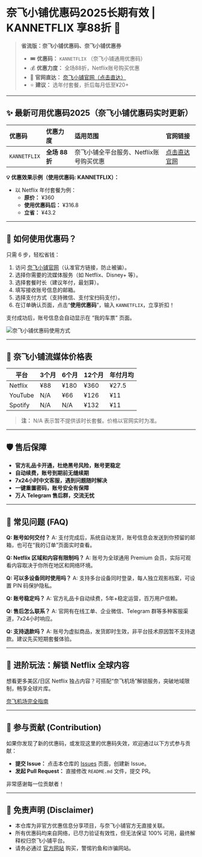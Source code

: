 # 奈飞小铺优惠码2025长期有效 | KANNETFLIX 享88折 🚀

> **省流版：奈飞小铺优惠码、奈飞小铺优惠券**
>
> - 🎟️ **优惠码：** `KANNETFLIX` （奈飞小铺通用优惠码）
> - 💰 **优惠力度：** 全场88折，Netflix账号购买优惠
> - 🔗 **官网直达：** [奈飞小铺官网（点击直达）](https://kannetflix.com/go_ihezu)
> - ⭐ **建议：** 选年付套餐，折后每月低至¥20+

---

## ✨ 最新可用优惠码2025（奈飞小铺优惠码实时更新）

| 优惠码 | 优惠力度 | 适用范围 | 官网链接 |
| :--- | :--- | :--- | :--- |
| `KANNETFLIX` | **全场 88 折** | 奈飞小铺全平台服务、Netflix账号购买优惠 | [点击直达官网](https://kannetflix.com/go_ihezu) |

**💡 优惠效果示例（使用优惠码: KANNETFLIX）：**

- 以 Netflix 年付套餐为例：
  - **原价：** ¥360
  - **使用优惠码后：** ¥316.8
  - **立省：** ¥43.2

---

## 🤔 如何使用优惠码？

只需 6 步，轻松省钱：

1. 访问 [奈飞小铺官网](https://kannetflix.com/go_ihezu)（认准官方链接，防止被骗）。
2. 选择你需要的流媒体服务（如 Netflix、Disney+ 等）。
3. 选择套餐时长（建议年付，最划算）。
4. 填写接收账号信息的邮箱。
5. 选择支付方式（支持微信、支付宝扫码支付）。
6. 在订单确认页面，点击“**使用优惠码**”，输入 `KANNETFLIX`，立享折扣！

支付成功后，账号信息会自动显示在 “我的车票” 页面。

![奈飞小铺优惠码使用方式](/code.avif)

---

## 💸 奈飞小铺流媒体价格表

| 平台      | 3个月   | 6个月   | 12个月  | 年付月均 |
| --------- | ------- | ------- | ------- | -------- |
| Netflix   | ¥88     | ¥180    | ¥360    | ¥27.5    |
| YouTube   | N/A     | ¥66     | ¥126    | ¥11      |
| Spotify   | N/A     | N/A     | ¥132    | ¥11      |

> **注：** N/A 表示暂不提供该时长套餐。价格以官网实时为准。

---

## 🛡️ 售后保障

- **官方礼品卡开通，杜绝黑号风险，账号更稳定**
- **自动续费，账号到期前无缝续期**
- **7x24小时中文客服，遇到问题随时解决**
- **一键重置密码，账号安全有保障**
- **万人 Telegram 售后群，交流无忧**

---

## 🙋 常见问题 (FAQ)

**Q: 账号如何交付？**
A: 支付完成后，系统自动发货，账号信息会发送到你预留的邮箱，也可在“我的订单”页面实时查看。

**Q: Netflix 区域和内容有限制吗？**
A: 账号为全球通用 Premium 会员，实际可观看内容取决于你所在地区和网络环境。

**Q: 可以多设备同时使用吗？**
A: 支持多台设备同时登录，每人独立观影档案，可设置 PIN 码保护隐私。

**Q: 账号稳定吗？**
A: 官方礼品卡自动续费，5年+稳定运营，百万用户信赖。

**Q: 售后怎么联系？**
A: 官网有在线工单、企业微信、Telegram 群等多种客服渠道，7x24小时响应。

**Q: 支持退款吗？**
A: 账号为虚拟商品，发货即时生效，非平台技术原因暂不支持退款。建议先买短期套餐体验。

---

## 🚀 进阶玩法：解锁 Netflix 全球内容

想看更多美区/日区 Netflix 独占内容？可搭配“奈飞机场”解锁服务，突破地域限制，畅享全球片库。

[奈飞机场完全指南](https://kannetflix.com/proxy/)

---

## 💖 参与贡献 (Contribution)

如果你发现了新的优惠码，或发现这里的优惠码失效，欢迎通过以下方式参与贡献：

- **提交 Issue：** 点击本仓库的 [Issues](https://github.com/codertesla/xiaopu/issues) 页面，创建新 Issue。
- **发起 Pull Request：** 直接修改 `README.md` 文件，提交 PR。

非常感谢每一位贡献者！

---

## 📜 免责声明 (Disclaimer)

- 本仓库为非官方优惠信息分享项目，与奈飞小铺官方无直接关联。
- 所有优惠码均来自网络，已尽力验证有效性，但无法保证 100% 可用，最终解释权归奈飞小铺平台。
- 请务必通过 [官方网站](https://kannetflix.com/go_ihezu) 购买，警惕钓鱼和诈骗网站。
